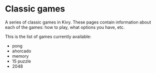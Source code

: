 # Classic games

A series of classic games in Kivy. These pages contain information about each of the games: how to play, what options you have, etc.

This is the list of games currently available:

- pong
- ahorcado
- memory
- 15 puzzle
- 2048
